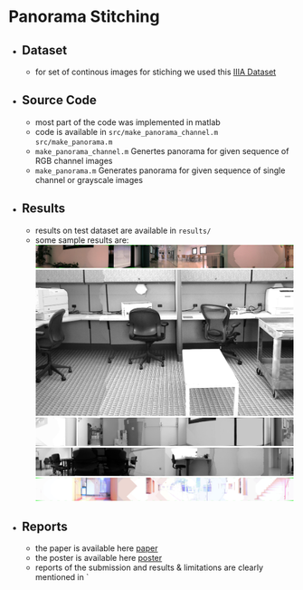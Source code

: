 # Panorama Stitching
- ## Dataset 
	- for set of continous images for stiching we used this [IIIA Dataset](http://www.iiia.csic.es/~aramisa/datasets/iiiapanos.html)
- ## Source Code
	- most part of the code was implemented in matlab
	- code is available in `src/make_panorama_channel.m` `src/make_panorama.m`
	- `make_panorama_channel.m` Genertes panorama for given sequence of RGB channel images
	- `make_panorama.m` Generates panorama for given sequence of single channel or grayscale images

- ## Results
	- results on test dataset are available in `results/`
	- some sample results are:
	![menjador](https://github.com/sudheerachary/fast-panorama-stitching-on-mobile-devices/blob/master/results/menjador-1.jpg)
	![office](https://github.com/sudheerachary/fast-panorama-stitching-on-mobile-devices/blob/master/results/office.png)
	![robot-1](https://github.com/sudheerachary/fast-panorama-stitching-on-mobile-devices/blob/master/results/robot-7.png)
	![robot-2](https://github.com/sudheerachary/fast-panorama-stitching-on-mobile-devices/blob/master/results/robot-4.png)
	![passadis](https://github.com/sudheerachary/fast-panorama-stitching-on-mobile-devices/blob/master/results/passadis-1.jpg)

- ## Reports
	- the paper is available here [paper](https://github.com/sudheerachary/fast-panorama-stitching-on-mobile-devices/blob/master/paper.pdf)
	- the poster is available here [poster](https://github.com/sudheerachary/fast-panorama-stitching-on-mobile-devices/blob/master/poster.pdf)
	- reports of the submission and results & limitations are clearly mentioned in `
